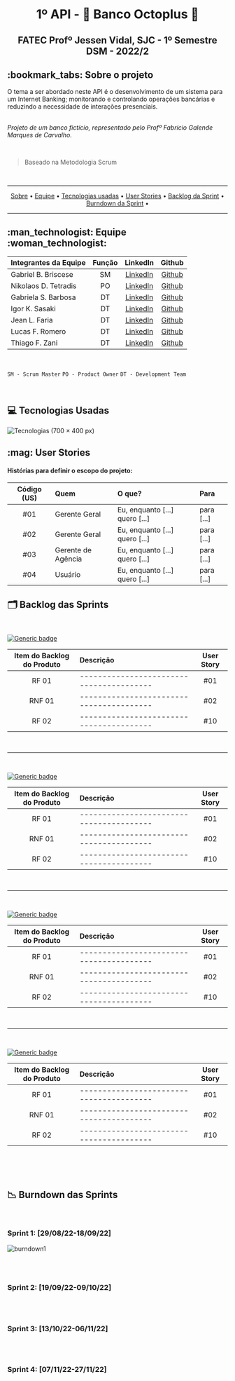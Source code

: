 <h1 align="center"> 1º API - 🏦 Banco Octoplus  🐙  </h1>
<h2 align="center"> FATEC Profº Jessen Vidal, SJC - 1º Semestre DSM - 2022/2</h2>
<h2 id="sobre"> :bookmark_tabs: Sobre o projeto </h2>
O tema a ser abordado neste API é o desenvolvimento de um sistema para um Internet Banking; monitorando e controlando operações bancárias e reduzindo a necessidade de interações presenciais.

<br>
<br>

_Projeto de um banco fictício, representado pelo Profº Fabrício Galende Marques de Carvalho._

<br>
 
> Baseado na Metodologia Scrum
</br>
<hr>
<p align="center">
 <a href="#sobre">Sobre</a> •
 <a href="#equipe">Equipe</a> • 
 <a href="#tecnologias">Tecnologias usadas</a> • 
 <a href="#userstories">User Stories</a> • 
 <a href="#backlog">Backlog da Sprint</a> •
 <a href="#burndown">Burndown da Sprint</a> •
</p>
<hr>

<h2 id="equipe"> :man_technologist: Equipe :woman_technologist: </h2>

Integrantes da Equipe | Função | LinkedIn | Github |
:--------- | :------: | :-------: | :-------:
Gabriel B. Briscese | SM | [LinkedIn](https://www.linkedin.com/in/gabriel-brosig-briscese-344a5587) | [Github](https://github.com/Briscese)
Nikolaos D. Tetradis | PO | [LinkedIn](https://www.linkedin.com/in/nikolaos-d-tetradis/) |  [Github](https://github.com/NikolaosTetradis)
Gabriela S. Barbosa | DT | [LinkedIn](https://www.linkedin.com/in/gabriela-barbosa-51a095195) | [Github](https://github.com/gabidsbarbosa)
Igor K. Sasaki | DT | [LinkedIn](https://www.linkedin.com/in/igor-kenzo-miyazaki-sasaki-4782b5249) | [Github](https://github.com/IgorKenzoMS)
Jean L. Faria | DT | [LinkedIn](https://www.linkedin.com/in/jean-faria-5a4b201b9/)| [Github](https://github.com/jeejinf)
Lucas F. Romero | DT | [LinkedIn](https://www.linkedin.com/in/lucas-romero-8b1b32240/) | [Github](https://github.com/LucasRomero2003)
Thiago F. Zani | DT | [LinkedIn](https://www.linkedin.com/in/thiago-zani-1b8503249) | [Github](https://github.com/zani19)   
<br> 

`SM - Scrum Master` `PO - Product Owner`  `DT - Development Team`

<br>

<h2 id="tecnologias">💻 Tecnologias Usadas</h2>

![Tecnologias (700 × 400 px)](https://user-images.githubusercontent.com/111452998/190556735-6c6936c6-bbfc-4ce1-98c8-14622d007c80.png)


<h2 id="userstories"> :mag: User Stories </h2>

<h4>Histórias para definir o escopo do projeto:</h4>

| Código (US) | Quem       | O que?                                                                                                                                                   | Para                                                |
| :----: | :--------- | :------------------------------------------------------------------------------------------------------------------------------------------------------- | :-------------------------------------------------- |
|  #01   | Gerente Geral | Eu, enquanto [...] quero [...]                     | para [...]
|  #02   | Gerente Geral | Eu, enquanto [...] quero [...]                     | para [...]
|  #03   | Gerente de Agência | Eu, enquanto [...] quero [...]                     | para [...]
|  #04   | Usuário | Eu, enquanto [...] quero [...]                     | para [...]


<h2 id="backlog">🗂️ Backlog das Sprints</h2>
<br>

 [![Generic badge](https://img.shields.io/badge/SPRINT%201-EM%20ANDAMENTO-yellow)](https://shields.io/)

| Item do Backlog do Produto | Descrição                                                                      | User Story |
| :------------------------: | :----------------------------------------------------------------------------- | :--------: |
|           RF 01            | ----------------------------------------                                       |    #01     |
|           RNF 01           | ----------------------------------------                                       |    #02     |
|           RF 02            | ----------------------------------------                                       |    #10     |
<br>
<hr>
<br>

 [![Generic badge](https://img.shields.io/badge/SPRINT%202-NÃO%20INICIADO-red)](https://shields.io/)

| Item do Backlog do Produto | Descrição                                                                      | User Story |
| :------------------------: | :----------------------------------------------------------------------------- | :--------: |
|           RF 01            | ----------------------------------------                                       |    #01     |
|           RNF 01           | ----------------------------------------                                       |    #02     |
|           RF 02            | ----------------------------------------                                       |    #10     |
<br>
<hr>
<br>

 [![Generic badge](https://img.shields.io/badge/SPRINT%203-NÃO%20INICIADO-red)](https://shields.io/)

| Item do Backlog do Produto | Descrição                                                                      | User Story |
| :------------------------: | :----------------------------------------------------------------------------- | :--------: |
|           RF 01            | ----------------------------------------                                       |    #01     |
|           RNF 01           | ----------------------------------------                                       |    #02     |
|           RF 02            | ----------------------------------------                                       |    #10     |
<br>
<hr>
<br>

 [![Generic badge](https://img.shields.io/badge/SPRINT%204-NÃO%20INICIADO-red)](https://shields.io/)

| Item do Backlog do Produto | Descrição                                                                      | User Story |
| :------------------------: | :----------------------------------------------------------------------------- | :--------: |
|           RF 01            | ----------------------------------------                                       |    #01     |
|           RNF 01           | ----------------------------------------                                       |    #02     |
|           RF 02            | ----------------------------------------                                       |    #10     |
<br>
<br>

<br>
<h2 id="burndown">📉 Burndown das Sprints</h2>
<br>

<h3> Sprint 1: [29/08/22-18/09/22]</h3> 

![burndown1](https://user-images.githubusercontent.com/111452998/190554708-f6c5fb7b-270f-4eed-bac7-b8c628bbbf88.png)

<br>
<br>

<h3> Sprint 2: [19/09/22-09/10/22]</h3> 

<br>
<br>

<h3> Sprint 3: [13/10/22-06/11/22]</h3> 

<br>
<br>

<h3> Sprint 4: [07/11/22-27/11/22]</h3> 

<br>
<br>


